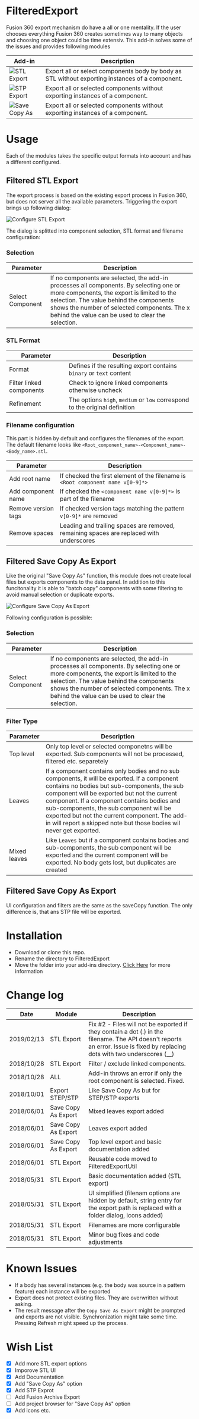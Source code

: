 # FilteredExport
Fusion 360 export mechanism do have a all or one mentality. If the user chooses everything Fusion 360 creates sometimes way to many objects and choosing one object could be time extensiv. This add-in solves some of the issues and provides following modules 

Add-in | Description
------------ | -------------
![STL Export](resources/exportStl/64x64.png) | Export all or select components body by body as STL without exporting instances of a component.
![STP Export](resources/exportStp/64x64.png) | Export all or selected components without exporting instances of a component.
![Save Copy As](resources/saveCopyAs/64x64.png) | Export all or selected components without exporting instances of a component.

# Usage
Each of the modules takes the specific output formats into account and has a different configured.

## Filtered STL Export
The export process is based on the existing export process in Fusion 360, but does not server all the available parameters. Triggering the export brings up following dialog:

![Configure STL Export](documentation/FilteredExportStlConfiguration.png)

The dialog is splitted into component selection, STL format and filename configuration:

### Selection
Parameter | Description
------------ | -------------
Select Component | If no components are selected, the add-in processes all components. By selecting one or more components, the export is limited to the selection. The value behind the components shows the number of selected components. The x behind the value can be used to clear the selection.

### STL Format
Parameter | Description
------------ | -------------
Format | Defines if the resulting export contains `binary` or `text` content
Filter linked components | Check to ignore linked components otherwise uncheck
Refinement | The options `high`, `medium` or `low` correspond to the original definition

### Filename configuration
This part is hidden by default and configures the filenames of the export. The default filename looks like `<Root_component_name>-<Component_name>-<Body_name>.stl`. 

Parameter | Description
------------ | -------------
Add root name | If checked the first element of the filename is `<Root component name v[0-9]*>`
Add component name | If checked the `<component name v[0-9]*>` is part of the filename
Remove version tags | If checked version tags matching the pattern ` v[0-9]*` are removed
Remove spaces | Leading and trailing spaces are removed, remaining spaces are replaced with underscores

## Filtered Save Copy As Export
Like the original "Save Copy As" function, this module does not create local files but exports components to the data panel. In addition to this funcitonality it is able to "batch copy" components with some filtering to avoid manual selection or duplicate exports.

![Configure Save Copy As Export](documentation/FilteredExportSaveCopyAsConfiguration.png)

Following configuration is possible:

### Selection
Parameter | Description
------------ | -------------
Select Component | If no components are selected, the add-in processes all components. By selecting one or more components, the export is limited to the selection. The value behind the components shows the number of selected components. The x behind the value can be used to clear the selection.

### Filter Type
Parameter | Description
------------ | -------------
Top level | Only top level or selected componetns will be exported. Sub components will not be processed, filtered etc. separetely 
Leaves | If a component contains only bodies and no sub components, it will be exported. If a component contains no bodies but sub-components, the sub component will be exported but not the current component. If a component contains bodies and sub-components, the sub component will be exported but not the current component. The add-in will report a skipped note but those bodies wil never get exported. 
Mixed leaves | Like `Leaves` but if a component contains bodies and sub-components, the sub component will be exported and the current component will be exported. No body gets lost, but duplicates are created

## Filtered Save Copy As Export
UI configuration and filters are the same as the saveCopy function. The only difference is, that ans STP file will be exported. 

# Installation
* Download or clone this repo.  
* Rename the directory to FilteredExport
* Move the folder into your add-ins directory. [Click Here](https://knowledge.autodesk.com/support/fusion-360/troubleshooting/caas/sfdcarticles/sfdcarticles/How-to-install-an-ADD-IN-and-Script-in-Fusion-360.html) for more information 

# Change log
Date | Module | Description
------------ | ------------- | -------------
2019/02/13 | STL Export | Fix #2 - Files will not be exported if they contain a dot (.) in the filename. The API doesn't reports an error. Issue is fixed by replacing dots with two underscores (__)
2018/10/28 | STL Export | Filter / exclude linked components. 
2018/10/28 | ALL |  Add-in throws an error if only the root component is selected. Fixed. 
2018/10/01 | Export STEP/STP | Like Save Copy As but for STEP/STP exports
2018/06/01 | Save Copy As Export | Mixed leaves export added
2018/06/01 | Save Copy As Export | Leaves export added
2018/06/01 | Save Copy As Export | Top level export and basic documentation added
2018/06/01 | STL Export | Reusable code moved to FilteredExportUtil
2018/05/31 | STL Export | Basic documentation added (STL export)
2018/05/31 | STL Export | UI simplified (filenam options are hidden by default, string entry for the export path is replaced with a folder dialog, icons added)
2018/05/31 | STL Export | Filenames are more configurable
2018/05/31 | STL Export | Minor bug fixes and code adjustments

# Known Issues
* If a body has several instances (e.g. the body was source in a pattern feature) each instance will be exported
* Export does not protect existing files. They are overwritten without asking.
* The result message after the `Copy Save As Export` might be prompted and exports are not visible. Synchronization might take some time. Pressing Refresh might speed up the process.

# Wish List
- [x] Add more STL export options
- [x] Imporove STL UI
- [x] Add Documentation
- [x] Add "Save Copy As" option
- [x] Add STP Exprot
- [ ] Add Fusion Archive Export
- [ ] Add project browser for "Save Copy As" option
- [x] Add icons etc. 

